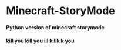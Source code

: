 # Minecraft-StoryMode

#### Python version of minecraft storymode
#### kill you kill you ill killk k you